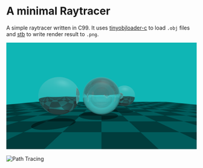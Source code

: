 # A minimal Raytracer

A simple raytracer written in C99. It uses [tinyobjloader-c](https://github.com/syoyo/tinyobjloader-c) to load `.obj` files and [stb](https://github.com/nothings/stb) to write render result to `.png`.

![Result](results/image-2022-10-08.png)

![Path Tracing](results/image-2022-10-13.png)
